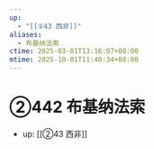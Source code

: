 ```yaml
---
up:
  - "[[②43 西非]]"
aliases:
  - 布基纳法索
ctime: 2025-03-01T13:16:07+08:00
mtime: 2025-10-01T11:40:34+08:00
---
```


# ②442 布基纳法索

- up: [[②43 西非]]

